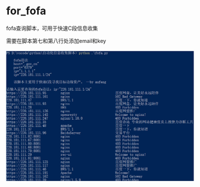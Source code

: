 # for_fofa
fofa查询脚本，可用于快速C段信息收集

需要在脚本第七和第八行处添加email和key

![Image text](https://raw.githubusercontent.com/AuFeng111/for_fofa/master/image.png)
